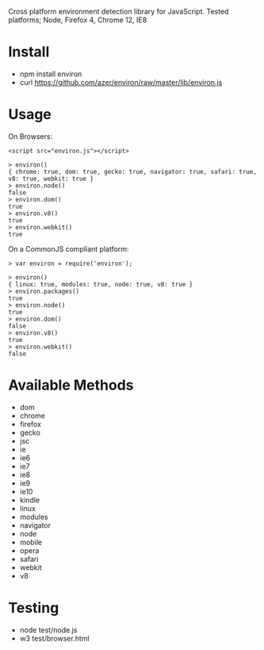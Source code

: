 Cross platform environment detection library for JavaScript. Tested platforms; Node, Firefox 4, Chrome 12, IE8

Install
=======
* npm install environ
* curl https://github.com/azer/environ/raw/master/lib/environ.js

Usage
=====
On Browsers:

    <script src="environ.js"></script>

    > environ()
    { chrome: true, dom: true, gecko: true, navigator: true, safari: true, v8: true, webkit: true }
    > environ.node()
    false
    > environ.dom()
    true
    > environ.v8()
    true
    > environ.webkit()
    true

On a CommonJS compliant platform:

    > var environ = require('environ');

    > environ()
    { linux: true, modules: true, node: true, v8: true }
    > environ.packages()
    true
    > environ.node()
    true
    > environ.dom()
    false
    > environ.v8()
    true
    > environ.webkit()
    false

Available Methods
=================
* dom
* chrome
* firefox
* gecko
* jsc
* ie
* ie6
* ie7
* ie8
* ie9
* ie10
* kindle
* linux
* modules
* navigator
* node
* mobile
* opera
* safari
* webkit
* v8

Testing
=======
* node test/node.js
* w3 test/browser.html
